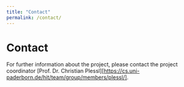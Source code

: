```yaml
---
title: "Contact"
permalink: /contact/
---
```



# Contact #

For further information about the project, please contact the project coordinator [Prof. Dr. Christian Plessl][https://cs.uni-paderborn.de/hit/team/group/members/plessl/].
